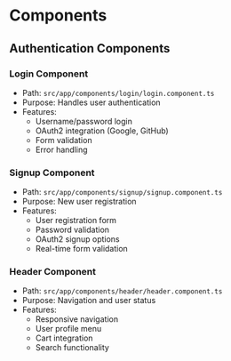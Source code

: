 # Components

## Authentication Components

### Login Component
- Path: `src/app/components/login/login.component.ts`
- Purpose: Handles user authentication
- Features:
  - Username/password login
  - OAuth2 integration (Google, GitHub)
  - Form validation
  - Error handling

### Signup Component
- Path: `src/app/components/signup/signup.component.ts`
- Purpose: New user registration
- Features:
  - User registration form
  - Password validation
  - OAuth2 signup options
  - Real-time form validation

### Header Component
- Path: `src/app/components/header/header.component.ts`
- Purpose: Navigation and user status
- Features:
  - Responsive navigation
  - User profile menu
  - Cart integration
  - Search functionality